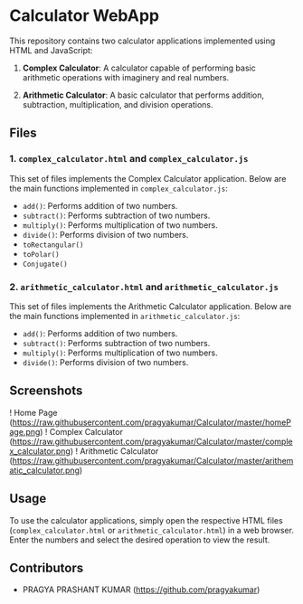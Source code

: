 # Calculator WebApp

This repository contains two calculator applications implemented using HTML and JavaScript:

1. **Complex Calculator**: A calculator capable of performing basic arithmetic operations with imaginery and real numbers.

2. **Arithmetic Calculator**: A basic calculator that performs addition, subtraction, multiplication, and division operations.

## Files

### 1. `complex_calculator.html` and `complex_calculator.js`

This set of files implements the Complex Calculator application. Below are the main functions implemented in `complex_calculator.js`:

- `add()`: Performs addition of two numbers.
- `subtract()`: Performs subtraction of two numbers.
- `multiply()`: Performs multiplication of two numbers.
- `divide()`: Performs division of two numbers.
- `toRectangular()`
- `toPolar()`
- `Conjugate()`

### 2. `arithmetic_calculator.html` and `arithmetic_calculator.js`

This set of files implements the Arithmetic Calculator application. Below are the main functions implemented in `arithmetic_calculator.js`:

- `add()`: Performs addition of two numbers.
- `subtract()`: Performs subtraction of two numbers.
- `multiply()`: Performs multiplication of two numbers.
- `divide()`: Performs division of two numbers.

## Screenshots

! Home Page (https://raw.githubusercontent.com/pragyakumar/Calculator/master/homePage.png)
! Complex Calculator (https://raw.githubusercontent.com/pragyakumar/Calculator/master/complex_calculator.png)
! Arithmetic Calculator (https://raw.githubusercontent.com/pragyakumar/Calculator/master/arithematic_calculator.png)

## Usage

To use the calculator applications, simply open the respective HTML files (`complex_calculator.html` or `arithmetic_calculator.html`) in a web browser. Enter the numbers and select the desired operation to view the result.

## Contributors

- PRAGYA PRASHANT KUMAR (https://github.com/pragyakumar)

